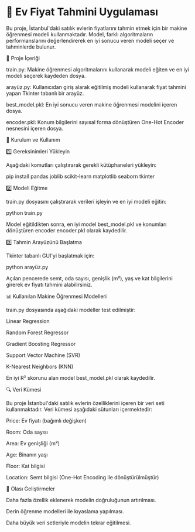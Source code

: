 # 🏡 Ev Fiyat Tahmini Uygulaması

Bu proje, İstanbul'daki satılık evlerin fiyatlarını tahmin etmek için bir makine öğrenmesi modeli kullanmaktadır. Model, farklı algoritmaların performanslarını değerlendirerek en iyi sonucu veren modeli seçer ve tahminlerde bulunur.

📌 Proje İçeriği

train.py: Makine öğrenmesi algoritmalarını kullanarak modeli eğiten ve en iyi modeli seçerek kaydeden dosya.

arayüz.py: Kullanıcıdan giriş alarak eğitilmiş modeli kullanarak fiyat tahmini yapan Tkinter tabanlı bir arayüz.

best_model.pkl: En iyi sonucu veren makine öğrenmesi modelini içeren dosya.

encoder.pkl: Konum bilgilerini sayısal forma dönüştüren One-Hot Encoder nesnesini içeren dosya.

🚀 Kurulum ve Kullanım

1️⃣ Gereksinimleri Yükleyin

Aşağıdaki komutları çalıştırarak gerekli kütüphaneleri yükleyin:

pip install pandas joblib scikit-learn matplotlib seaborn tkinter

2️⃣ Modeli Eğitme

train.py dosyasını çalıştırarak verileri işleyin ve en iyi modeli eğitin:

python train.py

Model eğitildikten sonra, en iyi model best_model.pkl ve konumları dönüştüren encoder encoder.pkl olarak kaydedilir.

3️⃣ Tahmin Arayüzünü Başlatma

Tkinter tabanlı GUI'yi başlatmak için:

python arayüz.py

Açılan pencerede semt, oda sayısı, genişlik (m²), yaş ve kat bilgilerini girerek ev fiyatı tahmini alabilirsiniz.

📊 Kullanılan Makine Öğrenmesi Modelleri

train.py dosyasında aşağıdaki modeller test edilmiştir:

Linear Regression

Random Forest Regressor

Gradient Boosting Regressor

Support Vector Machine (SVR)

K-Nearest Neighbors (KNN)

En iyi R² skorunu alan model best_model.pkl olarak kaydedilir.

🔍 Veri Kümesi

Bu proje İstanbul'daki satılık evlerin özelliklerini içeren bir veri seti kullanmaktadır. Veri kümesi aşağıdaki sütunları içermektedir:

Price: Ev fiyatı (bağımlı değişken)

Room: Oda sayısı

Area: Ev genişliği (m²)

Age: Binanın yaşı

Floor: Kat bilgisi

Location: Semt bilgisi (One-Hot Encoding ile dönüştürülmüştür)

🌟 Olası Geliştirmeler

Daha fazla özellik eklenerek modelin doğruluğunun artırılması.

Derin öğrenme modelleri ile kıyaslama yapılması.

Daha büyük veri setleriyle modelin tekrar eğitilmesi.
